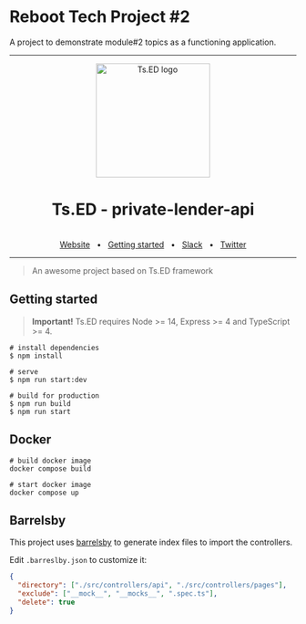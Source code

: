 # Reboot Tech Project #2

A project to demonstrate module#2 topics as a functioning application.

---

<p style="text-align: center" align="center">
  <a href="https://tsed.io" target="_blank"><img src="https://tsed.io/tsed-og.png" width="200" alt="Ts.ED logo"/></a>
</p>

<div align="center">
  <h1>Ts.ED - private-lender-api</h1>
  <br />
  <div align="center">
    <a href="https://cli.tsed.io/">Website</a>
    <span>&nbsp;&nbsp;•&nbsp;&nbsp;</span>
    <a href="https://cli.tsed.io/getting-started.html">Getting started</a>
    <span>&nbsp;&nbsp;•&nbsp;&nbsp;</span>
    <a href="https://api.tsed.io/rest/slack/tsedio/tsed">Slack</a>
    <span>&nbsp;&nbsp;•&nbsp;&nbsp;</span>
    <a href="https://twitter.com/TsED_io">Twitter</a>
  </div>
  <hr />
</div>

> An awesome project based on Ts.ED framework

## Getting started

> **Important!** Ts.ED requires Node >= 14, Express >= 4 and TypeScript >= 4.

```batch
# install dependencies
$ npm install

# serve
$ npm run start:dev

# build for production
$ npm run build
$ npm run start
```

## Docker

```
# build docker image
docker compose build

# start docker image
docker compose up
```

## Barrelsby

This project uses [barrelsby](https://www.npmjs.com/package/barrelsby) to generate index files to import the controllers.

Edit `.barreslby.json` to customize it:

```json
{
  "directory": ["./src/controllers/api", "./src/controllers/pages"],
  "exclude": ["__mock__", "__mocks__", ".spec.ts"],
  "delete": true
}
```
